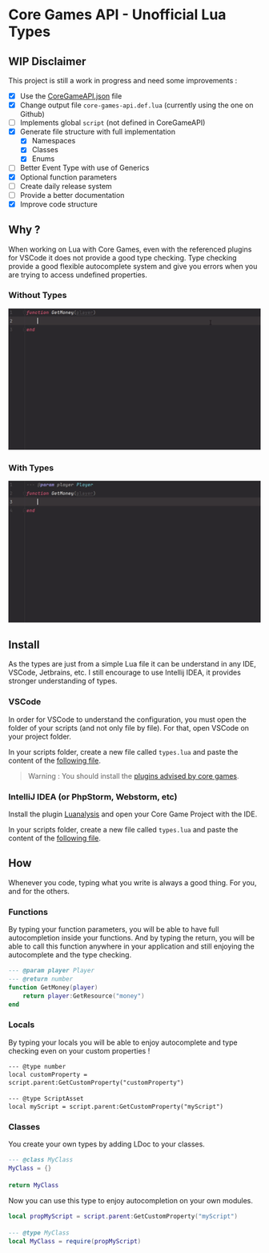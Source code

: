 # Core Games API - Unofficial Lua Types

## WIP Disclaimer
This project is still a work in progress and need some improvements :
- [x] Use the [CoreGameAPI.json](https://docs.coregames.com/assets/api/CoreLuaAPI.json) file
- [x] Change output file `core-games-api.def.lua` (currently using the one on Github)
- [ ] Implements global `script` (not defined in CoreGameAPI)
- [x] Generate file structure with full implementation
    - [x] Namespaces
    - [x] Classes
    - [x] Enums
- [ ] Better Event Type with use of Generics
- [x] Optional function parameters
- [ ] Create daily release system
- [ ] Provide a better documentation
- [x] Improve code structure

## Why ?
When working on Lua with Core Games, even with the referenced plugins for VSCode it does not provide a good type checking.
Type checking provide a good flexible autocomplete system and give you errors when you are trying to access undefined properties.

### Without Types
![](assets/gif1.gif)

### With Types
![](assets/gif2.gif)

## Install
As the types are just from a simple Lua file it can be understand in any IDE, VSCode, Jetbrains, etc.
I still encourage to use Intellij IDEA, it provides stronger understanding of types.

### VSCode
In order for VSCode to understand the configuration, you must open the folder of your scripts (and not only file by file).
For that, open VSCode on your project folder.

In your scripts folder, create a new file called `types.lua` and paste the content of the [following file](core-types.lua).

> Warning : You should install the [plugins advised by core games](https://docs.coregames.com/extensions/).

### IntelliJ IDEA (or PhpStorm, Webstorm, etc)
Install the plugin [Luanalysis](https://plugins.jetbrains.com/plugin/14698-luanalysis) and open your Core Game Project with the IDE.

In your scripts folder, create a new file called `types.lua` and paste the content of the [following file](core-types.lua).

## How
Whenever you code, typing what you write is always a good thing. For you, and for the others.

### Functions
By typing your function parameters, you will be able to have full autocompletion inside your functions.
And by typing the return, you will be able to call this function anywhere in your application and still enjoying the autocomplete and the type checking.
```lua
--- @param player Player
--- @return number
function GetMoney(player)
    return player:GetResource("money")
end
```

### Locals
By typing your locals you will be able to enjoy autocomplete and type checking even on your custom properties !
```
--- @type number
local customProperty = script.parent:GetCustomProperty("customProperty")

--- @type ScriptAsset
local myScript = script.parent:GetCustomProperty("myScript")
```

### Classes
You create your own types by adding LDoc to your classes.
```lua
--- @class MyClass
MyClass = {}

return MyClass
```

Now you can use this type to enjoy autocompletion on your own modules. 
```lua
local propMyScript = script.parent:GetCustomProperty("myScript")

--- @type MyClass
local MyClass = require(propMyScript)
```

